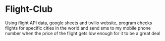 # Flight-Club
Using flight API data, google sheets and twilio website, program checks flights for specific cities in the world and send sms to my mobile phone number when the price of the flight gets low enough for it to be a great deal 
